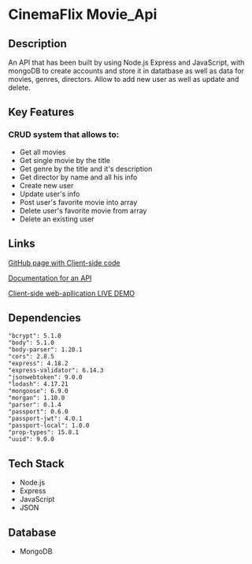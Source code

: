 #  CinemaFlix Movie_Api

## Description 

An API that has been built by using Node.js Express and JavaScript, with mongoDB to create accounts and store it in datatbase as well as data for movies, genres, directors. Allow to add new user as well as update and delete.

## Key Features

### CRUD system that allows to:
+ Get all movies
+ Get single movie by the title
+ Get genre by the title and it's description
+ Get director by name and all his info
+ Create new user
+ Update user's info
+ Post user's favorite movie into array
+ Delete user's favorite movie from array
+ Delete an existing user

## Links
[GitHub page with Client-side code](https://github.com/nick-vns/CinemaFlix-client)

[Documentation for an API](https://myflix-app.herokuapp.com/documentation.html)

[Client-side web-apllication LIVE DEMO](https://cinemaflix-movies.netlify.app/login)

## Dependencies
    "bcrypt": 5.1.0
    "body": 5.1.0
    "body-parser": 1.20.1
    "cors": 2.8.5
    "express": 4.18.2
    "express-validator": 6.14.3
    "jsonwebtoken": 9.0.0
    "lodash": 4.17.21
    "mongoose": 6.9.0
    "morgan": 1.10.0
    "parser": 0.1.4
    "passport": 0.6.0
    "passport-jwt": 4.0.1
    "passport-local": 1.0.0
    "prop-types": 15.8.1
    "uuid": 9.0.0

## Tech Stack

+ Node.js
+ Express
+ JavaScript
+ JSON

## Database

+ MongoDB
